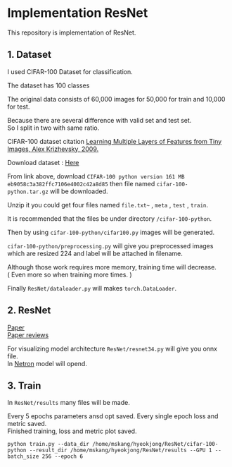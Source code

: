 # Implementation ResNet  

This repository is implementation of ResNet.  


## 1. Dataset  

I used CIFAR-100 Dataset for classification.

The dataset has 100 classes

The original data consists of 60,000 images for 50,000 for train and 10,000 for test.  

Because there are several difference with valid set and test set.  
So I split in two with same ratio.  

CIFAR-100 dataset citation [Learning Multiple Layers of Features from Tiny Images, Alex Krizhevsky, 2009.](https://www.cs.toronto.edu/~kriz/learning-features-2009-TR.pdf)  

Download dataset : [Here](https://www.cs.toronto.edu/~kriz/cifar.html)

From link above, download `CIFAR-100 python version	161 MB	eb9058c3a382ffc7106e4002c42a8d85` then file named `cifar-100-python.tar.gz` will be downloaded.  

Unzip it you could get four files named `file.txt~` , `meta` , `test` , `train`.  

It is recommended that the files be under directory `/cifar-100-python`.  

Then by using `cifar-100-python/cifar100.py` images will be generated.  

`cifar-100-python/preprocessing.py` will give you preprocessed images which are resized 224 and label will be attached in filename.  

Although those work requires more memory, training time will decrease.  
( Even more so when training more times. )

Finally `ResNet/dataloader.py` will makes `torch.DataLoader`.  

## 2. ResNet  

[Paper](https://www.cv-foundation.org/openaccess/content_cvpr_2016/papers/He_Deep_Residual_Learning_CVPR_2016_paper.pdf)  
[Paper reviews](https://hyeok-jong.github.io/paper%20base%20line/Paper_ResNet/)  

For visualizing model architecture `ResNet/resnet34.py` will give you onnx file.  
In [Netron](https://netron.app/) model will opend.  

## 3. Train  
In `ResNet/results` many files will be made.  

Every 5 epochs parameters ansd opt saved.
Every single epoch loss and metric saved.  
Finished training, loss and metric plot saved.  


`python train.py --data_dir /home/mskang/hyeokjong/ResNet/cifar-100-python --result_dir /home/mskang/hyeokjong/ResNet/results --GPU 1 --batch_size 256 --epoch 6`









